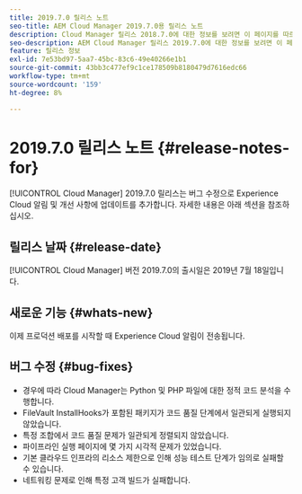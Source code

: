 ```yaml
---
title: 2019.7.0 릴리스 노트
seo-title: AEM Cloud Manager 2019.7.0용 릴리스 노트
description: Cloud Manager 릴리스 2018.7.0에 대한 정보를 보려면 이 페이지를 따르십시오.
seo-description: AEM Cloud Manager 릴리스 2019.7.0에 대한 정보를 보려면 이 페이지를 따르십시오.
feature: 릴리스 정보
exl-id: 7e53bd97-5aa7-45bc-83c6-49e40266e1b1
source-git-commit: 43bb3c477ef9c1ce178509b8180479d7616edc66
workflow-type: tm+mt
source-wordcount: '159'
ht-degree: 8%

---
```


# 2019.7.0 릴리스 노트 {#release-notes-for}

[!UICONTROL Cloud Manager] 2019.7.0 릴리스는 버그 수정으로 Experience Cloud 알림 및 개선 사항에 업데이트를 추가합니다. 자세한 내용은 아래 섹션을 참조하십시오.

## 릴리스 날짜 {#release-date}

[!UICONTROL Cloud Manager] 버전 2019.7.0의 출시일은 2019년 7월 18일입니다.

## 새로운 기능 {#whats-new}

이제 프로덕션 배포를 시작할 때 Experience Cloud 알림이 전송됩니다.

## 버그 수정 {#bug-fixes}

* 경우에 따라 Cloud Manager는 Python 및 PHP 파일에 대한 정적 코드 분석을 수행합니다.
* FileVault InstallHooks가 포함된 패키지가 코드 품질 단계에서 일관되게 실행되지 않았습니다.
* 특정 조합에서 코드 품질 문제가 일관되게 정렬되지 않았습니다.
* 파이프라인 실행 페이지에 몇 가지 시각적 문제가 있었습니다.
* 기본 클라우드 인프라의 리소스 제한으로 인해 성능 테스트 단계가 임의로 실패할 수 있습니다.
* 네트워킹 문제로 인해 특정 고객 빌드가 실패합니다.

